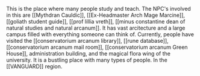 This is the place where many people study and teach. The NPC's involved in this are [[Mythdran Cauldic]], [[Ex-Headmaster Arch Mage Marcine]], [[goliath student guide]], [[prof lillia vreth]], [[minus constantine dean of natural studies and natural arcanum]]. It has vast arcitecture and a large campus filled with everything someone can think of. Currently, people have visited the [[conservatorium arcanum library]], [[rune database]], [[conservatorium arcanum mail room]], [[conservatorium arcanum Green House]], administration building, and the magical flora wing of the university. It is a bustling place with many types of people. In the [[VANGUARD]] region.